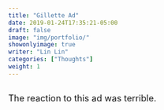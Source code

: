 ```yaml
---
title: "Gillette Ad"
date: 2019-01-24T17:35:21-05:00
draft: false
image: "img/portfolio/"
showonlyimage: true
writer: "Lin Lin"
categories: ["Thoughts"]
weight: 1
---
```


<br/>

<!--more-->

<font size="4">
The reaction to this ad was terrible.

</font>